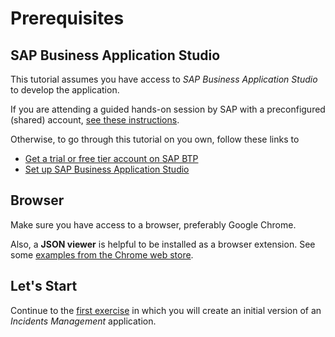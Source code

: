# Prerequisites


## SAP Business Application Studio

This tutorial assumes you have access to _SAP Business Application Studio_ to develop the application.

If you are attending a guided hands-on session by SAP with a preconfigured (shared) account, [see these instructions](./guided.md).

Otherwise, to go through this tutorial on you own, follow these links to

- [Get a trial or free tier account on SAP BTP](https://developers.sap.com/tutorials/btp-cockpit-setup.html)
- [Set up SAP Business Application Studio](https://developers.sap.com/tutorials/appstudio-onboarding.html)

## Browser

Make sure you have access to a browser, preferably Google Chrome.

Also, a **JSON viewer** is helpful to be installed as a browser extension.  See some [examples from the Chrome web store](https://chromewebstore.google.com/search/json%20viewer).


## Let's Start

Continue to the [first exercise](../ex1/README.md) in which you will create an initial version of an _Incidents Management_ application.
